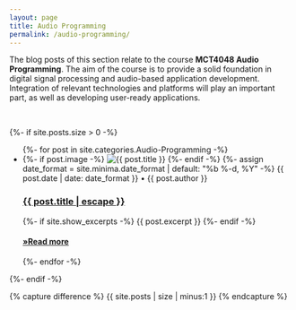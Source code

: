 ```yaml
---
layout: page
title: Audio Programming
permalink: /audio-programming/
---
```


The blog posts of this section relate to the course **MCT4048 Audio Programming**. The aim of the course is to provide a solid foundation in digital signal processing and audio-based application development. Integration of relevant technologies and platforms will play an important part, as well as developing user-ready applications.

<br />

{%- if site.posts.size > 0 -%}
  <!-- <h2 class="post-list-heading">{{ page.list_title | default: "Posts" }}</h2> -->
  <ul class="post-list">
    {%- for post in site.categories.Audio-Programming -%}
    <li>
      {%- if post.image -%}
      <img src="{{ post.image | prepend: site.baseurl }}" alt="{{ post.title }}" title="{{ post.title }}">
      {%- endif -%}
      {%- assign date_format = site.minima.date_format | default: "%b %-d, %Y" -%}
      <span class="post-meta">{{ post.date | date: date_format }}</span>
      <span class="post-meta">• {{ post.author }}</span>
      <h3>
        <a class="post-link" href="{{ post.url | relative_url }}">
          {{ post.title | escape }}
        </a>
      </h3>
      {%- if site.show_excerpts -%}
        {{ post.excerpt }}
      {%- endif -%}
      <h4>
      <strong><a href="{{ post.url | relative_url }}">
        »Read more
      </a></strong>
      </h4>
    </li>
    {%- endfor -%}
  </ul>
{%- endif -%}

<!-- Hack from https://github.com/jekyll/jekyll/issues/2538 -->
{% capture difference %} {{ site.posts | size | minus:1 }} {% endcapture %}
<!-- {% unless difference contains '-' %} -->
<!-- ***No posts... yet.*** -->
 <!-- Your code will now be dependent on page.tags being empty -->
<!-- {% endunless %} -->
